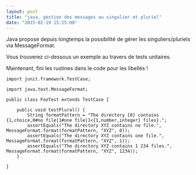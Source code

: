 ```yaml
---
layout: post
title: "java, gestion des messages au singulier et pluriel"
date: "2015-02-19 15:15:00"
---
```

Java propose depuis longtemps la possibilité de gérer les singuliers/pluriels via MessageFormat.

Vous trouverez ci-dessous un exemple au travers de tests unitaires.

Maintenant, fini les rustines dans le code pour les libellés !


```
import junit.framework.TestCase;

import java.text.MessageFormat;

public class FooTest extends TestCase {

    public void testPlural() {
        String formatPattern = "The directory {0} contains {1,choice,0#no file|1#one file|1<{1,number,integer} files}.";
        assertEquals("The directory XYZ contains no file.", MessageFormat.format(formatPattern, "XYZ", 0));
        assertEquals("The directory XYZ contains one file.", MessageFormat.format(formatPattern, "XYZ", 1));
        assertEquals("The directory XYZ contains 1 234 files.", MessageFormat.format(formatPattern, "XYZ", 1234));
    }
    
}
```

<div style="height: 0; overflow: hidden;">java, messageformat, singulier, pluriel
</div>
